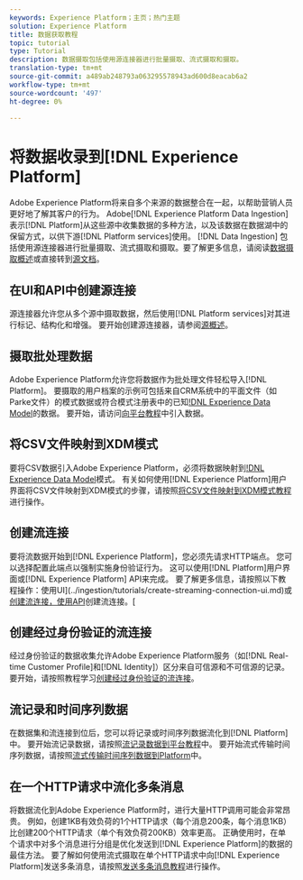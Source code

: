 ```yaml
---
keywords: Experience Platform；主页；热门主题
solution: Experience Platform
title: 数据获取教程
topic: tutorial
type: Tutorial
description: 数据摄取包括使用源连接器进行批量摄取、流式摄取和摄取。
translation-type: tm+mt
source-git-commit: a489ab248793a063295578943ad600d8eacab6a2
workflow-type: tm+mt
source-wordcount: '497'
ht-degree: 0%

---
```



# 将数据收录到[!DNL Experience Platform]

Adobe Experience Platform将来自多个来源的数据整合在一起，以帮助营销人员更好地了解其客户的行为。 Adobe[!DNL Experience Platform Data Ingestion]表示[!DNL Platform]从这些源中收集数据的多种方法，以及该数据在数据湖中的保留方式，以供下游[!DNL Platform services]使用。 [!DNL Data Ingestion] 包括使用源连接器进行批量摄取、流式摄取和摄取。要了解更多信息，请阅读[数据摄取概述](../ingestion/home.md)或直接转到[源文档](../sources/home.md)。

## 在UI和API中创建源连接

源连接器允许您从多个源中摄取数据，然后使用[!DNL Platform services]对其进行标记、结构化和增强。 要开始创建源连接器，请参阅[源概述](../sources/home.md)。

## 摄取批处理数据

Adobe Experience Platform允许您将数据作为批处理文件轻松导入[!DNL Platform]。 要摄取的用户档案的示例可包括来自CRM系统中的平面文件（如Parke文件）的模式数据或符合模式注册表中的已知[!DNL Experience Data Model](XDM)的数据。 要开始，请访问[向平台教程](../ingestion/tutorials/ingest-batch-data.md)中引入数据。

## 将CSV文件映射到XDM模式

要将CSV数据引入Adobe Experience Platform，必须将数据映射到[!DNL Experience Data Model](XDM)模式。 有关如何使用[!DNL Experience Platform]用户界面将CSV文件映射到XDM模式的步骤，请按照[将CSV文件映射到XDM模式教程](../ingestion/tutorials/map-a-csv-file.md)进行操作。

## 创建流连接

要将流数据开始到[!DNL Experience Platform]，您必须先请求HTTP端点。 您可以选择配置此端点以强制实施身份验证行为。 这可以使用[!DNL Platform]用户界面或[!DNL Experience Platform] API来完成。 要了解更多信息，请按照以下教程操作：使用UI](../ingestion/tutorials/create-streaming-connection-ui.md)或[创建流连接，使用API](../ingestion/tutorials/create-streaming-connection.md)创建流连接。[

## 创建经过身份验证的流连接

经过身份验证的数据收集允许Adobe Experience Platform服务（如[!DNL Real-time Customer Profile]和[!DNL Identity]）区分来自可信源和不可信源的记录。 要开始，请按照教程学习[创建经过身份验证的流连接](../ingestion/tutorials/create-authenticated-streaming-connection.md)。

## 流记录和时间序列数据

在数据集和流连接到位后，您可以将记录或时间序列数据流化到[!DNL Platform]中。 要开始流记录数据，请按照[流记录数据到平台教程](../ingestion/tutorials/streaming-record-data.md)中。 要开始流式传输时间序列数据，请按照[流式传输时间序列数据到Platform](../ingestion/tutorials/streaming-time-series-data.md)中。

## 在一个HTTP请求中流化多条消息

将数据流化到Adobe Experience Platform时，进行大量HTTP调用可能会非常昂贵。 例如，创建1KB有效负荷的1个HTTP请求（每个消息200条，每个消息1KB）比创建200个HTTP请求（单个有效负荷200KB）效率更高。 正确使用时，在单个请求中对多个消息进行分组是优化发送到[!DNL Experience Platform]的数据的最佳方法。 要了解如何使用流式摄取在单个HTTP请求中向[!DNL Experience Platform]发送多条消息，请按照[发送多条消息教程](../ingestion/tutorials/streaming-multiple-messages.md)进行操作。



